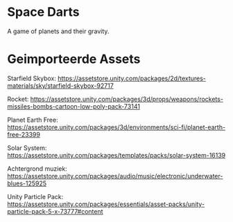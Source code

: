 # Space Darts

A game of planets and their gravity.

# Geimporteerde Assets

Starfield Skybox:
https://assetstore.unity.com/packages/2d/textures-materials/sky/starfield-skybox-92717

Rocket:
https://assetstore.unity.com/packages/3d/props/weapons/rockets-missiles-bombs-cartoon-low-poly-pack-73141

Planet Earth Free:
https://assetstore.unity.com/packages/3d/environments/sci-fi/planet-earth-free-23399

Solar System:
https://assetstore.unity.com/packages/templates/packs/solar-system-16139

Achtergrond muziek:
https://assetstore.unity.com/packages/audio/music/electronic/underwater-blues-125925

Unity Particle Pack:
https://assetstore.unity.com/packages/essentials/asset-packs/unity-particle-pack-5-x-73777#content